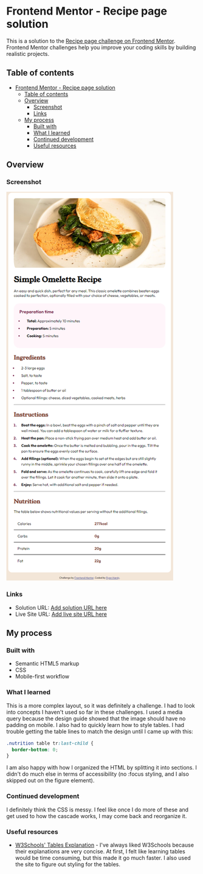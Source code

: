 # Frontend Mentor - Recipe page solution

This is a solution to the [Recipe page challenge on Frontend Mentor](https://www.frontendmentor.io/challenges/recipe-page-KiTsR8QQKm). Frontend Mentor challenges help you improve your coding skills by building realistic projects. 

## Table of contents

- [Frontend Mentor - Recipe page solution](#frontend-mentor---recipe-page-solution)
    - [Table of contents](#table-of-contents)
    - [Overview](#overview)
        - [Screenshot](#screenshot)
        - [Links](#links)
    - [My process](#my-process)
        - [Built with](#built-with)
        - [What I learned](#what-i-learned)
        - [Continued development](#continued-development)
        - [Useful resources](#useful-resources)

## Overview

### Screenshot

![](./screenshot.png)

### Links

- Solution URL: [Add solution URL here](https://your-solution-url.com)
- Live Site URL: [Add live site URL here](https://your-live-site-url.com)

## My process

### Built with

- Semantic HTML5 markup
- CSS
- Mobile-first workflow

### What I learned

This is a more complex layout, so it was definitely a challenge. I had to look into
concepts I haven't used so far in these challenges. I used a media query because the
design guide showed that the image should have no padding on mobile. I also had to
quickly learn how to style tables. I had trouble getting the table lines to match
the design until I came up with this:

```css
.nutrition table tr:last-child {
  border-bottom: 0;
}
```
I am also happy with how I organized the HTML by splitting it into sections. I didn't
do much else in terms of accessibility (no :focus styling, and I also skipped out
on the figure element).

### Continued development

I definitely think the CSS is messy. I feel like once I do more of these and get used to
how the cascade works, I may come back and reorganize it.

### Useful resources

- [W3Schools' Tables Explanation](https://www.w3schools.com/css/css_table.asp) - I've always liked W3Schools because their explanations are very concise. At first, I felt like learning tables would
be time consuming, but this made it go much faster. I also used the site to figure out styling for the tables.
